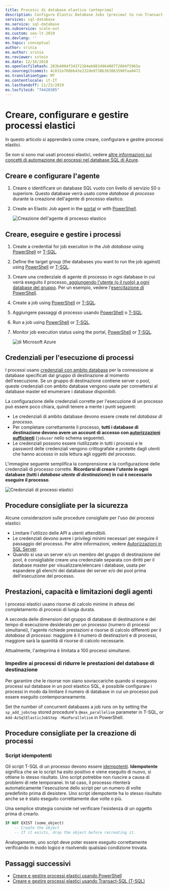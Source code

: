 ```yaml
---
title: Processi di database elastico (anteprima)
description: Configure Elastic Database Jobs (preview) to run Transact-SQL (T-SQL) scripts across a set of one or more Azure SQL databases
services: sql-database
ms.service: sql-database
ms.subservice: scale-out
ms.custom: seo-lt-2019
ms.devlang: ''
ms.topic: conceptual
author: srinia
ms.author: srinia
ms.reviewer: sstein
ms.date: 12/18/2018
ms.openlocfilehash: 283b4004f34372104eb083496400772884f5965e
ms.sourcegitcommit: 4c831e768bb43e232de9738b363063590faa0472
ms.translationtype: MT
ms.contentlocale: it-IT
ms.lasthandoff: 11/23/2019
ms.locfileid: "74420385"
---
```

# <a name="create-configure-and-manage-elastic-jobs"></a>Creare, configurare e gestire processi elastici

In questo articolo si apprenderà come creare, configurare e gestire processi elastici.

Se non si sono mai usati processi elastici, vedere [altre informazioni sui concetti di automazione dei processi nel database SQL di Azure](sql-database-job-automation-overview.md).

## <a name="create-and-configure-the-agent"></a>Creare e configurare l'agente

1. Creare o identificare un database SQL vuoto con livello di servizio S0 o superiore. Questo database verrà usato come *database di processo* durante la creazione dell'agente di processo elastico.
2. Create an Elastic Job agent in the [portal](https://portal.azure.com/#create/Microsoft.SQLElasticJobAgent) or with [PowerShell](elastic-jobs-powershell.md#create-the-elastic-job-agent).

   ![Creazione dell'agente di processo elastico](media/elastic-jobs-overview/create-elastic-job-agent.png)

## <a name="create-run-and-manage-jobs"></a>Creare, eseguire e gestire i processi

1. Create a credential for job execution in the *Job database* using [PowerShell](elastic-jobs-powershell.md) or [T-SQL](elastic-jobs-tsql.md#create-a-credential-for-job-execution).
2. Define the target group (the databases you want to run the job against) using [PowerShell](elastic-jobs-powershell.md) or [T-SQL](elastic-jobs-tsql.md#create-a-target-group-servers).
3. Creare una credenziale di agente di processo in ogni database in cui verrà eseguito il processo[, aggiungendo l'utente (o il ruolo) a ogni database del gruppo](sql-database-control-access.md). Per un esempio, vedere l'[esercitazione di PowerShell](elastic-jobs-powershell.md).
4. Create a job using [PowerShell](elastic-jobs-powershell.md) or [T-SQL](elastic-jobs-tsql.md#deploy-new-schema-to-many-databases).
5. Aggiungere passaggi di processo usando [PowerShell](elastic-jobs-powershell.md) o [T-SQL](elastic-jobs-tsql.md#deploy-new-schema-to-many-databases).
6. Run a job using [PowerShell](elastic-jobs-powershell.md#run-the-job) or [T-SQL](elastic-jobs-tsql.md#begin-ad-hoc-execution-of-a-job).
7. Monitor job execution status using the portal, [PowerShell](elastic-jobs-powershell.md#monitor-status-of-job-executions) or [T-SQL](elastic-jobs-tsql.md#monitor-job-execution-status).

   ![di Microsoft Azure](media/elastic-jobs-overview/elastic-job-executions-overview.png)

## <a name="credentials-for-running-jobs"></a>Credenziali per l'esecuzione di processi

I processi usano [credenziali con ambito database](/sql/t-sql/statements/create-database-scoped-credential-transact-sql) per la connessione ai database specificati dal gruppo di destinazione al momento dell'esecuzione. Se un gruppo di destinazione contiene server o pool, queste credenziali con ambito database vengono usate per connettersi al database master ed enumerare i database disponibili.

La configurazione delle credenziali corrette per l'esecuzione di un processo può essere poco chiara, quindi tenere a mente i punti seguenti:

- Le credenziali di ambito database devono essere create nel *database di processo*.
- Per completare correttamente il processo, **tutti i database di destinazione devono avere un account di accesso con [autorizzazioni sufficienti](https://docs.microsoft.com/sql/relational-databases/security/permissions-database-engine)** (`jobuser` nello schema seguente).
- Le credenziali possono essere riutilizzate in tutti i processi e le password delle credenziali vengono crittografate e protette dagli utenti che hanno accesso in sola lettura agli oggetti del processo.

L'immagine seguente semplifica la comprensione e la configurazione delle credenziali di processo corrette. **Ricordarsi di creare l'utente in ogni database (tutti i *database utente di destinazione*) in cui è necessario eseguire il processo**.

![Credenziali di processi elastici](media/elastic-jobs-overview/job-credentials.png)

## <a name="security-best-practices"></a>Procedure consigliate per la sicurezza

Alcune considerazioni sulle procedure consigliate per l'uso dei processi elastici:

- Limitare l'utilizzo delle API a utenti attendibili.
- Le credenziali devono avere i privilegi minimi necessari per eseguire il passaggio del processo. Per altre informazioni, vedere [Autorizzazioni in SQL Server](https://docs.microsoft.com/dotnet/framework/data/adonet/sql/authorization-and-permissions-in-sql-server).
- Quando si usa un server e/o un membro del gruppo di destinazione del pool, è consigliabile creare una credenziale separata con diritti per il database master per visualizzare/elencare i database, usata per espandere gli elenchi dei database dei server e/o dei pool prima dell'esecuzione del processo.

## <a name="agent-performance-capacity-and-limitations"></a>Prestazioni, capacità e limitazioni degli agenti

I processi elastici usano risorse di calcolo minime in attesa del completamento di processi di lunga durata.

A seconda delle dimensioni del gruppo di database di destinazione e del tempo di esecuzione desiderato per un processo (numero di processi simultanei), l'agente richiede prestazioni e risorse di calcolo differenti per il *database di processo*: maggiore è il numero di destinazioni e di processi, maggiore sarà la quantità di risorse di calcolo necessarie.

Attualmente, l'anteprima è limitata a 100 processi simultanei.

### <a name="prevent-jobs-from-reducing-target-database-performance"></a>Impedire ai processi di ridurre le prestazioni del database di destinazione

Per garantire che le risorse non siano sovraccariche quando si eseguono processi sul database in un pool elastico SQL, è possibile configurare i processi in modo da limitare il numero di database in cui un processo può essere eseguito contemporaneamente.

Set the number of concurrent databases a job runs on by setting the `sp_add_jobstep` stored procedure's `@max_parallelism` parameter in T-SQL, or `Add-AzSqlElasticJobStep -MaxParallelism` in PowerShell.

## <a name="best-practices-for-creating-jobs"></a>Procedure consigliate per la creazione di processi

### <a name="idempotent-scripts"></a>Script idempotenti
Gli script T-SQL di un processo devono essere [idempotenti](https://en.wikipedia.org/wiki/Idempotence). **Idempotente** significa che se lo script ha esito positivo e viene eseguito di nuovo, si ottiene lo stesso risultato. Uno script potrebbe non riuscire a causa di problemi di rete temporanei. In tal caso, il processo ritenterà automaticamente l'esecuzione dello script per un numero di volte predefinito prima di desistere. Uno script idempotente ha lo stesso risultato anche se è stato eseguito correttamente due volte o più.

Una semplice strategia consiste nel verificare l'esistenza di un oggetto prima di crearlo.


```sql
IF NOT EXIST (some_object)
    -- Create the object
    -- If it exists, drop the object before recreating it.
```

Analogamente, uno script deve poter essere eseguito correttamente verificando in modo logico e risolvendo qualsiasi condizione trovata.



## <a name="next-steps"></a>Passaggi successivi

- [Creare e gestire processi elastici usando PowerShell](elastic-jobs-powershell.md)
- [Creare e gestire processi elastici usando Transact-SQL (T-SQL)](elastic-jobs-tsql.md)
